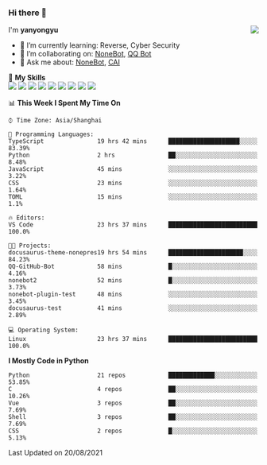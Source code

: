 ### Hi there 👋

<a href="#">
  <img align="right" src="https://github-readme-stats.vercel.app/api?username=yanyongyu&count_private=true&show_icons=true&bg_color=15,f2f7fd,E0EAFC" />
</a>

I'm **yanyongyu**

- 🌱 I’m currently learning: Reverse, Cyber Security
- 👯 I’m collaborating on: [NoneBot](https://github.com/nonebot), [QQ Bot](https://github.com/Mrs4s/go-cqhttp)
- 💬 Ask me about: [NoneBot](https://github.com/nonebot), [CAI](https://github.com/cscs181/CAI)

🌟 **My Skills**  
![](https://img.shields.io/badge/-Python-3e74a2?style=flat-square&logo=Python&logoColor=fff)
![](https://img.shields.io/badge/-Node.js-339933?style=flat-square&logo=Node.js&logoColor=fff)
![](https://img.shields.io/badge/-Vue-4fc08d?style=flat-square&logo=Vue.js&logoColor=fff)
![](https://img.shields.io/badge/-React-2d98ce?style=flat-square&logo=React&logoColor=fff)
![](https://img.shields.io/badge/-Docker-2496ED?style=flat-square&logo=Docker&logoColor=fff)
![](https://img.shields.io/badge/-Linux-000000?style=flat-square&logo=Linux&logoColor=fff)
![](https://img.shields.io/badge/-MySQL-4479A1?style=flat-square&logo=MySQL&logoColor=fff)
![](https://img.shields.io/badge/-Redis-DC382D?style=flat-square&logo=Redis&logoColor=fff)
![](https://img.shields.io/badge/-MongoDB-47A248?style=flat-square&logo=MongoDB&logoColor=fff)

<!--START_SECTION:waka-->
📊 **This Week I Spent My Time On** 

```text
⌚︎ Time Zone: Asia/Shanghai

💬 Programming Languages: 
TypeScript               19 hrs 42 mins      ████████████████████░░░░░   83.39% 
Python                   2 hrs               ██░░░░░░░░░░░░░░░░░░░░░░░   8.48% 
JavaScript               45 mins             ░░░░░░░░░░░░░░░░░░░░░░░░░   3.22% 
CSS                      23 mins             ░░░░░░░░░░░░░░░░░░░░░░░░░   1.64% 
TOML                     15 mins             ░░░░░░░░░░░░░░░░░░░░░░░░░   1.1%

🔥 Editors: 
VS Code                  23 hrs 37 mins      █████████████████████████   100.0%

🐱‍💻 Projects: 
docusaurus-theme-nonepres19 hrs 54 mins      █████████████████████░░░░   84.23% 
QQ-GitHub-Bot            58 mins             █░░░░░░░░░░░░░░░░░░░░░░░░   4.16% 
nonebot2                 52 mins             █░░░░░░░░░░░░░░░░░░░░░░░░   3.73% 
nonebot-plugin-test      48 mins             ░░░░░░░░░░░░░░░░░░░░░░░░░   3.45% 
docusaurus-test          41 mins             ░░░░░░░░░░░░░░░░░░░░░░░░░   2.89%

💻 Operating System: 
Linux                    23 hrs 37 mins      █████████████████████████   100.0%

```

**I Mostly Code in Python** 

```text
Python                   21 repos            █████████████░░░░░░░░░░░░   53.85% 
C                        4 repos             ██░░░░░░░░░░░░░░░░░░░░░░░   10.26% 
Vue                      3 repos             ██░░░░░░░░░░░░░░░░░░░░░░░   7.69% 
Shell                    3 repos             ██░░░░░░░░░░░░░░░░░░░░░░░   7.69% 
CSS                      2 repos             █░░░░░░░░░░░░░░░░░░░░░░░░   5.13%

```



 Last Updated on 20/08/2021
<!--END_SECTION:waka-->
